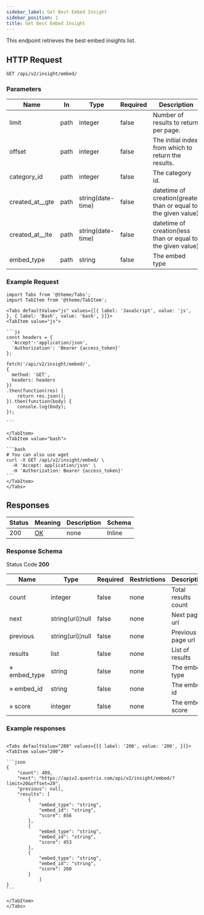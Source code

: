 ```yaml
---
sidebar_label: Get Best Embed Insight
sidebar_position: 1
title: Get Best Embed Insight
---
```


This endpoint retrieves the best embed insights list.

## HTTP Request

`GET /api/v2/insight/embed/`

### Parameters

|Name|In|Type|Required|Description|
|---|---|---|---|---|
|limit|path|integer|false|Number of results to return per page.|
|offset|path|integer|false|The initial index from which to return the results.|
|category_id|path|integer|false|The category id.|
|created_at__gte|path|string(date-time)|false|datetime of creation(greater than or equal to the given value)|
|created_at__lte|path|string(date-time)|false|datetime of creation(less than or equal to the given value)|
|embed_type|path|string|false|The embed type|

### Example Request

````mdx-code-block
import Tabs from '@theme/Tabs';
import TabItem from '@theme/TabItem';

<Tabs defaultValue="js" values={[{ label: 'JavaScript', value: 'js', }, { label: 'Bash', value: 'bash', }]}>
<TabItem value="js">

```js
const headers = {
  'Accept':'application/json',
  'Authorization': 'Bearer {access_token}'
};

fetch('/api/v2/insight/embed/',
{
  method: 'GET',
  headers: headers
})
.then(function(res) {
    return res.json();
}).then(function(body) {
    console.log(body);
});

```

</TabItem>
<TabItem value="bash">

```bash
# You can also use wget
curl -X GET /api/v2/insight/embed/ \
  -H 'Accept: application/json' \
  -H 'Authorization: Bearer {access_token}'
```
</TabItem>
</Tabs>
````

## Responses

|Status|Meaning|Description|Schema|
|---|---|---|---|
|200|[OK](https://tools.ietf.org/html/rfc7231#section-6.3.1)|none|Inline|

### Response Schema

Status Code **200**

|Name|Type|Required|Restrictions|Description|
|---|---|---|---|---|
|count|integer|false|none|Total results count|
|next|string(uri)¦null|false|none|Next page url|
|previous|string(uri)¦null|false|none|Previous page url|
|results|list|false|none|List of results|
|» embed_type|string|false|none|The embed type|
|» embed_id|string|false|none|The embed id|
|» score|integer|false|none|The embed score|

### Example responses


````mdx-code-block

<Tabs defaultValue="200" values={[{ label: '200', value: '200', }]}>
<TabItem value="200">

```json
{
    "count": 409,
    "next": "https://apiv2.quentrix.com/api/v2/insight/embed/?limit=20&offset=20",
    "previous": null,
    "results": [
        {
            "embed_type": "string",
            "embed_id": "string",
            "score": 856
        },
        {
            "embed_type": "string",
            "embed_id": "string",
            "score": 453
        },
        {
            "embed_type": "string",
            "embed_id": "string",
            "score": 260
        }
            ]
}
```

</TabItem>
</Tabs>
````




